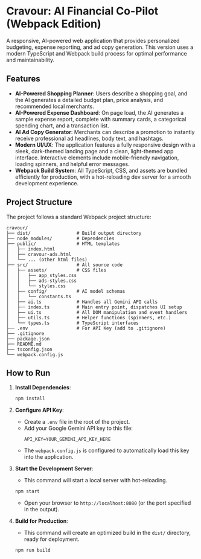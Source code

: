 # Cravour: AI Financial Co-Pilot (Webpack Edition)

A responsive, AI-powered web application that provides personalized budgeting, expense reporting, and ad copy generation. This version uses a modern TypeScript and Webpack build process for optimal performance and maintainability.

## Features

-   **AI-Powered Shopping Planner**: Users describe a shopping goal, and the AI generates a detailed budget plan, price analysis, and recommended local merchants.
-   **AI-Powered Expense Dashboard**: On page load, the AI generates a sample expense report, complete with summary cards, a categorical spending chart, and a transaction list.
-   **AI Ad Copy Generator**: Merchants can describe a promotion to instantly receive professional ad headlines, body text, and hashtags.
-   **Modern UI/UX**: The application features a fully responsive design with a sleek, dark-themed landing page and a clean, light-themed app interface. Interactive elements include mobile-friendly navigation, loading spinners, and helpful error messages.
-   **Webpack Build System**: All TypeScript, CSS, and assets are bundled efficiently for production, with a hot-reloading dev server for a smooth development experience.

## Project Structure

The project follows a standard Webpack project structure:

```
cravour/
├── dist/                 # Build output directory
├── node_modules/         # Dependencies
├── public/               # HTML templates
│   ├── index.html
│   ├── cravour-ads.html
│   └── ... (other html files)
├── src/                  # All source code
│   ├── assets/           # CSS files
│   │   ├── app_styles.css
│   │   ├── ads-styles.css
│   │   └── styles.css
│   ├── config/           # AI model schemas
│   │   └── constants.ts
│   ├── ai.ts             # Handles all Gemini API calls
│   ├── index.ts          # Main entry point, dispatches UI setup
│   ├── ui.ts             # All DOM manipulation and event handlers
│   ├── utils.ts          # Helper functions (spinners, etc.)
│   └── types.ts          # TypeScript interfaces
├── .env                  # For API Key (add to .gitignore)
├── .gitignore
├── package.json
├── README.md
├── tsconfig.json
└── webpack.config.js
```

## How to Run

1.  **Install Dependencies**:
    ```bash
    npm install
    ```

2.  **Configure API Key**:
    *   Create a `.env` file in the root of the project.
    *   Add your Google Gemini API key to this file:
        ```
        API_KEY=YOUR_GEMINI_API_KEY_HERE
        ```
    *   The `webpack.config.js` is configured to automatically load this key into the application.

3.  **Start the Development Server**:
    *   This command will start a local server with hot-reloading.
    ```bash
    npm start
    ```
    *   Open your browser to `http://localhost:8080` (or the port specified in the output).

4.  **Build for Production**:
    *   This command will create an optimized build in the `dist/` directory, ready for deployment.
    ```bash
    npm run build
    ```